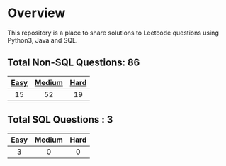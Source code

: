 # Overview

This repository is a place to share solutions to Leetcode questions using Python3, Java and SQL.


## Total Non-SQL Questions: 86

| [Easy](https://github.com/ezryn-zaharoff/leetcode-solutions/tree/master/01-easy) | [Medium](https://github.com/ezryn-zaharoff/leetcode-solutions/tree/master/02-medium) | [Hard](https://github.com/ezryn-zaharoff/leetcode-solutions/tree/master/03-hard) |
|:----:|:------:|:----:|
|  15  |   52   |  19  |


## Total SQL Questions : 3

| Easy | Medium | Hard |
|:----:|:------:|:----:|
|   3  |    0   |   0  |
